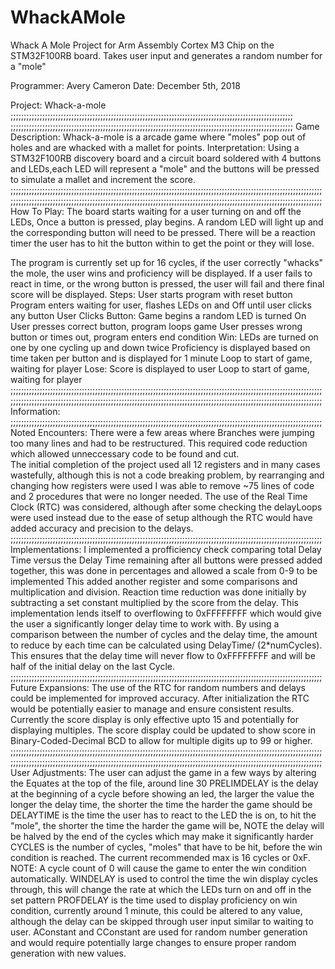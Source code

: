 # WhackAMole
Whack A Mole Project for Arm Assembly Cortex M3 Chip on the STM32F100RB board. Takes user input and generates a random number for a "mole"

Programmer: Avery Cameron
Date: December 5th, 2018

Project: Whack-a-mole
;;;;;;;;;;;;;;;;;;;;;;;;;;;;;;;;;;;;;;;;;;;;;;;;;;;;;;;;;;;;;;;;;;;;;;;;;;;;;;;;;;;;;;;;;;;;;;;;;;;;;;;;;;;
;;;;;;;;;;;;;;;;;;;;;;;;;;;;;;;;;;;;;;;;;;;;;;;;;;;;;;;;;;;;;;;;;;;;;;;;;;;;;;;;;;;;;;;;;;;;;;;;;;;;;;;;;;;
Game Description:
Whack-a-mole is a arcade game where "moles" pop out of holes and are whacked with a mallet for points.
Interpretation: Using a STM32F100RB discovery board and a circuit board soldered with 4 buttons and LEDs,each LED
	will represent a "mole" and the buttons will be pressed to simulate a mallet and increment the score.
;;;;;;;;;;;;;;;;;;;;;;;;;;;;;;;;;;;;;;;;;;;;;;;;;;;;;;;;;;;;;;;;;;;;;;;;;;;;;;;;;;;;;;;;;;;;;;;;;;;;;;;;;;;;;;;;;;;;;;
;;;;;;;;;;;;;;;;;;;;;;;;;;;;;;;;;;;;;;;;;;;;;;;;;;;;;;;;;;;;;;;;;;;;;;;;;;;;;;;;;;;;;;;;;;;;;;;;;;;;;;;;;;;;;;;;;;;;;;
How To Play:
The board starts waiting for a user turning on and off the LEDs, Once a button is pressed, play begins.
	A random LED will light up and the corresponding button will need to be pressed. There will be a 
	reaction timer the user has to hit the button within to get the point or they will lose.

The program is currently set up for 16 cycles, if the user correctly  "whacks" the mole, the user wins and 
	proficiency will be displayed. If a user fails to react in time, or the wrong button is pressed, the 
	user will fail and there final score will be displayed.
Steps:
User starts program with reset button
Program enters waiting for user, flashes LEDs on and Off until user clicks any button
User Clicks Button:
Game begins a random LED is turned On
	User presses correct button, program loops game 
	User presses wrong button or times out, program enters end condition
Win:
LEDs are turned on one by one cycling up and down twice
Proficiency is displayed based on time taken per button and is displayed for 1 minute
Loop to start of game, waiting for player
Lose:
Score is displayed to user 
Loop to start of game, waiting for player
;;;;;;;;;;;;;;;;;;;;;;;;;;;;;;;;;;;;;;;;;;;;;;;;;;;;;;;;;;;;;;;;;;;;;;;;;;;;;;;;;;;;;;;;;;;;;;;;;;;;;;;;;;;;;;;;;;;;;;
;;;;;;;;;;;;;;;;;;;;;;;;;;;;;;;;;;;;;;;;;;;;;;;;;;;;;;;;;;;;;;;;;;;;;;;;;;;;;;;;;;;;;;;;;;;;;;;;;;;;;;;;;;;;;;;;;;;;;;
Information:
;;;;;;;;;;;;;;;;;;;;;;;;;;;;;;;;;;;;;;;;;;;;;;;;;;;;;;;;;;;;;;;;;;;;;;;;;;;;;;;;;;;;;;;;;;;;;;;;;;;;;;;;;;;;;;;;;;;;;;
Noted Encounters:
There were a few areas where Branches were jumping too many lines and had to be restructured.
	This required code reduction which allowed unneccessary code to be found and cut. 	
The initial completion of the project used all 12 registers and in many cases wastefully, although
	this is not a code breaking problem, by rearranging and changing how registers were used I was able to 
	remove ~75 lines of code and 2 procedures that were no longer needed.
The use of the Real Time Clock (RTC) was considered, although after some checking the delayLoops were used 
	instead due to the ease of setup although the RTC would have added accuracy and precision to the delays.
;;;;;;;;;;;;;;;;;;;;;;;;;;;;;;;;;;;;;;;;;;;;;;;;;;;;;;;;;;;;;;;;;;;;;;;;;;;;;;;;;;;;;;;;;;;;;;;;;;;;;;;;;;;;;;;;;;;;;;	
Implementations:
I implemented a profficiency check comparing total Delay Time versus the Delay Time remaining after all
	buttons were pressed added together, this was done in percentages and allowed a scale from 0-9 to be implemented
	This added another register and some comparisons and multiplication and division.
Reaction time reduction was done initially by subtracting a set constant multiplied by the score from the delay.
	This implementation lends itself to overflowing to 0xFFFFFFFF which would give the user a significantly longer 
	delay time to work with. By using a comparison between the number of cycles and the delay time, the amount 
	to reduce by each time can be calculated using DelayTime/ (2*numCycles). This ensures that the delay time will 
	never flow to 0xFFFFFFFF and will be half of the initial delay on the last Cycle. 
;;;;;;;;;;;;;;;;;;;;;;;;;;;;;;;;;;;;;;;;;;;;;;;;;;;;;;;;;;;;;;;;;;;;;;;;;;;;;;;;;;;;;;;;;;;;;;;;;;;;;;;;;;;;;;;;;;;;;;
Future Expansions:
The use of the RTC for random numbers and delays could be implemented for improved accuracy. After initialization
	the RTC would be potentially easier to manage and ensure consistent results. 	
Currently the score display is only effective upto 15 and potentially for displaying multiples. The score display
	could be updated to show score in Binary-Coded-Decimal BCD to allow for multiple digits up to 99 or higher.
;;;;;;;;;;;;;;;;;;;;;;;;;;;;;;;;;;;;;;;;;;;;;;;;;;;;;;;;;;;;;;;;;;;;;;;;;;;;;;;;;;;;;;;;;;;;;;;;;;;;;;;;;;;;;;;;;;;;;;
;;;;;;;;;;;;;;;;;;;;;;;;;;;;;;;;;;;;;;;;;;;;;;;;;;;;;;;;;;;;;;;;;;;;;;;;;;;;;;;;;;;;;;;;;;;;;;;;;;;;;;;;;;;;;;;;;;;;;;
User Adjustments:
The user can adjust the game in a few ways by altering the Equates at the top of the file, around line 30
PRELIMDELAY is the delay at the beginning of a cycle before showing an led, the larger the value the longer
	the delay time, the shorter the time the harder the game should be
DELAYTIME is the time the user has to react to the LED the is on, to hit the "mole", the shorter the time the harder 
	the game will be, NOTE the delay will be halved by the end of the cycles which may make it significantly harder
CYCLES is the number of cycles, "moles" that have to be hit, before the win condition is reached. The current recommended 
	max is 16 cycles or 0xF. NOTE: A cycle count of 0 will cause the game to enter the win condition automatically.
WINDELAY is used to control the time the win display cycles through, this will change the rate at which the LEDs 
	turn on and off in the set pattern
PROFDELAY is the time used to display proficiency on win condition, currently around 1 minute, this could be altered to 
	any value, although the delay can be skipped through user input similar to waiting to user.
AConstant and CConstant are used for random number generation and would require potentially large changes to ensure 
	proper random generation with new values. 

	
